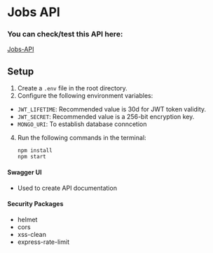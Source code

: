 # Jobs API
### You can check/test this API here:
[Jobs-API](https://jobs-api-02-55e4f411eca1.herokuapp.com/api-docs/)

## Setup
1. Create a `.env` file in the root directory. 
2. Configure the following environment variables: 
- `JWT_LIFETIME`:  Recommended value is 30d for JWT token validity. 
- `JWT_SECRET`: Recommended value is a 256-bit encryption key.
- `MONGO_URI`: To establish database conncetion
4. Run the following commands in the terminal:

       npm install
       npm start

#### Swagger UI
- Used to create API documentation
#### Security Packages
- helmet
- cors
- xss-clean
- express-rate-limit
